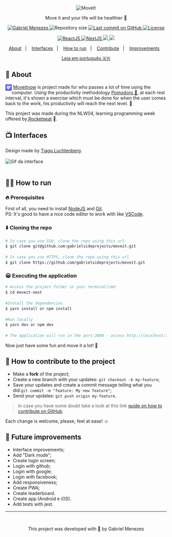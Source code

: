 <p align="center">
   <img src="https://raw.githubusercontent.com/tavareshenrique/moveit-nlw/0b786b8b8a18788f7d854a176a26e9ccc3d5f28a/public/logo.svg" alt="MoveIt" width="280"/>
</p>
<p align="center">
  Move it and your life will be healthier 💜
</p>
<p align="center">
   <a href="https://www.linkedin.com/in/gabrielmenezesdev/">
      <img alt="Gabriel Menezes" src="https://img.shields.io/badge/-Gabriel Menezes-4e5acf?style=flat&logo=Linkedin&logoColor=black" />
   </a>
 <img alt="Repository size" src="https://img.shields.io/github/repo-size/gabrielsideprojects/moveit?color=4e5acf">

  <a aria-label="Last Commit" href="https://github.com/gabrielsideprojects/moveit/commits/master">
    <img alt="Last commit on GitHub" src="https://img.shields.io/github/last-commit/gabrielsideprojects/moveit?color=4e5acf">
  <img alt="License" src="https://img.shields.io/badge/license-MIT-4e5acf">
  </a>
</p>
<p align="center"> 
  <a target="_blank" href="https://reactjs.org/">
    <img alt="ReactJS" src="https://img.shields.io/static/v1?color=blue&label=React&message=JS&?style=plastic&logo=React">
  </a>
  <a target="_blank" href="https://nextjs.org/">
    <img alt="NextJS" src="https://img.shields.io/static/v1?color=white&label=Next&message=JS&?style=plastic&logo=Next.js">
  </a> 
  <a target="_blank" href="https://www.typescriptlang.org">
    <img src="https://img.shields.io/static/v1?color=blue&label=Typescript&message=TS&?style=plastic&logo=Typescript">
  </a>   
  <a target="_blank" href="https://developer.mozilla.org/pt-BR/docs/Web/JavaScript">
    <img src="https://img.shields.io/static/v1?color=yellow&label=Javascript&message=JS&?style=plastic&logo=Javascript">
  </a>  
</p>
<p align="center">
  <a href="#-about">About</a>&nbsp;&nbsp;&nbsp;|&nbsp;&nbsp;&nbsp;
  <a href="#-interfaces">Interfaces</a>&nbsp;&nbsp;&nbsp;|&nbsp;&nbsp;&nbsp;
  <a href="#-how-to-run">How to run</a>&nbsp;&nbsp;&nbsp;|&nbsp;&nbsp;&nbsp;
  <a href="#-how-to-contribute-to-the-project">Contribute</a>&nbsp;&nbsp;&nbsp;|&nbsp;&nbsp;&nbsp;
  <a href="#-future-improvements">Improvements</a>&nbsp;&nbsp;&nbsp;
</p>
<p align="center"><a target="_blank" href="./README.md">Leia em português 🇧🇷 </a></p>

## 🧠  **About**
<p>
<img src="./public/favicon.png" alt="favicon" width="20" style="float:left;"/>
  &nbsp;<a target="_blank" href="https://moveitnow-phi.vercel.app">Moveitnow</a> is project made for who passes a lot of time using the computer. Using the productivity methodology <a target="_blank" href="https://www.youtube.com/watch?v=mNBmG24djoY">Pomodoro 🍅</a>, at each rest interval, it's shown a exercise which must be done for when the user comes back to the work, his productivity will reach the next level. 🚀

  This project was made during the NLW04, learning programming week offered by<a target="_blank" href="https://rocketseat.com.br"> Rocketseat</a> 💜.
</p>

## 📺 **Interfaces** 
Design made by [Tiago Luchtenberg](https://www.instagram.com/tiagoluchtenberg/).<br/><br/>
![Gif da interface](https://media.giphy.com/media/C1LgSBW32XJZk8yKYj/giphy.gif)
<br/>
<br/>

## 👨‍💻 **How to run**

### 🔥 Prerequisites
First of all, you need to install [NodeJS](https://nodejs.org/en/) and [Git](https://git-scm.com).<br/>
PS: It's good to have a nice code editor to work with like [VSCode](https://code.visualstudio.com).

### ⬇️ Cloning the repo
```bash
# In case you use SSH, clone the repo using this url
$ git clone git@github.com:gabrielsideprojects/moveit.git

# In case you use HTTPS, clone the repo using this url
$ git clone https://github.com/gabrielsideprojects/moveit.git

```

### 😀 Executing the application

```bash
# Access the project folder in your terminal/cmd
$ cd moveit-next

#Install the dependencies
$ yarn install or npm install

#Run locally
$ yarn dev or npm dev

# The application will run in the port:3000 - access http://localhost:3000 in the browser you desire.
```
Now just have some fun and move it a lot! 🚀

## 🤔 How to contribute to the project

- Make a **fork** of the project;
- Create a new branch with your updates: `git checkout -b my-feature`;
- Save your updates and create a commit message telling what you did:`git commit -m "feature: My new feature"`;
- Send your updates: `git push origin my-feature`.

> In case you have some doubt take a look at this link [guide on how to contribute on GitHub](https://github.com/firstcontributions/first-contributions).

Each change is welcome, please, feel at ease! ☺

## 🚀 Future improvements

- Interface improvements;
- Add "Dark mode";
- Create login screen;
- Login with github;
- Login with google;
- Login with facebook;
- Add responsiveness;
- Create PWA;
- Create leaderboard.
- Create app (Android e iOS).
- Add tests with jest.
- -------------
<br/>
<p align="center"> This project was developed with 💜 by Gabriel Menezes</p>













